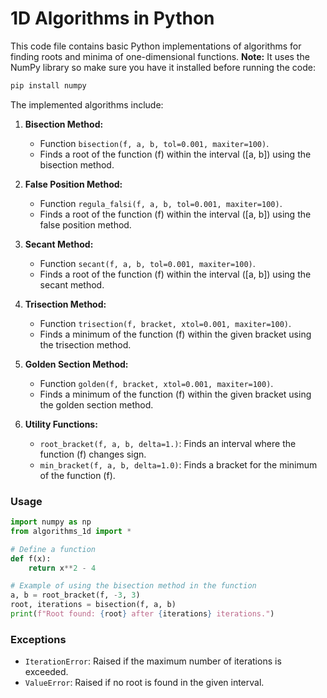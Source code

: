 # 1D Algorithms in Python

This code file contains basic Python implementations of algorithms for finding roots and minima of one-dimensional functions.
**Note:** It uses the NumPy library so make sure you have it  installed before running the code:
```bash
pip install numpy
```
The implemented algorithms include:

1. **Bisection Method:**
   - Function `bisection(f, a, b, tol=0.001, maxiter=100)`.
   - Finds a root of the function \(f\) within the interval \([a, b]\) using the bisection method.

2. **False Position Method:**
   - Function `regula_falsi(f, a, b, tol=0.001, maxiter=100)`.
   - Finds a root of the function \(f\) within the interval \([a, b]\) using the false position method.

3. **Secant Method:**
   - Function `secant(f, a, b, tol=0.001, maxiter=100)`.
   - Finds a root of the function \(f\) within the interval \([a, b]\) using the secant method.

4. **Trisection Method:**
   - Function `trisection(f, bracket, xtol=0.001, maxiter=100)`.
   - Finds a minimum of the function \(f\) within the given bracket using the trisection method.

5. **Golden Section Method:**
   - Function `golden(f, bracket, xtol=0.001, maxiter=100)`.
   - Finds a minimum of the function \(f\) within the given bracket using the golden section method.

6. **Utility Functions:**
   - `root_bracket(f, a, b, delta=1.)`: Finds an interval where the function \(f\) changes sign.
   - `min_bracket(f, a, b, delta=1.0)`: Finds a bracket for the minimum of the function \(f\).

### Usage
```python
import numpy as np
from algorithms_1d import *

# Define a function
def f(x):
    return x**2 - 4

# Example of using the bisection method in the function
a, b = root_bracket(f, -3, 3)
root, iterations = bisection(f, a, b)
print(f"Root found: {root} after {iterations} iterations.")
```

### Exceptions
- `IterationError`: Raised if the maximum number of iterations is exceeded.
- `ValueError`: Raised if no root is found in the given interval.
